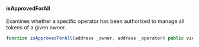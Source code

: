 #### isApprovedForAll

Examines whether a specific operator has been authorized to manage all tokens of a given owner.

```js
function isApprovedForAll(address _owner, address _operator) public view returns (bool approved)